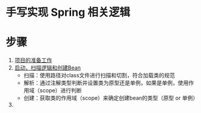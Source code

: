 # 手写实现 Spring 相关逻辑
# 步骤
1. [项目的准备工作](https://github.com/xyb7910/JavaProgramming/commit/957f7328168dc2da1780faecaad8b3a16d189b54)
2. [启动，扫描逻辑和创建Bean](https://github.com/xyb7910/JavaProgramming/commit/ce35629eb2f7added8dae1ff92c7cfb29ccc74b2)
    - 扫描：使用路径对class文件进行扫描和切割，符合加载类的规范
    - 解析：通过注解类型判断并设置类为原型还是单例，如果是单例，使用作用域（scope）进行判断
    - 创建：获取类的作用域（scope）来确定创建bean的类型（原型 or 单例）
3. 

